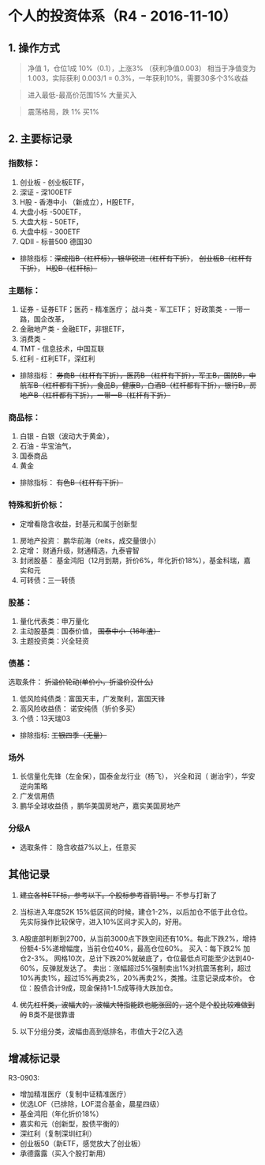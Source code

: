 # 个人的投资体系（R4 - 2016-11-10）

## 1. 操作方式

> 净值 1，仓位1成 10%（0.1），上涨3% （获利净值0.003）
相当于净值变为 1.003，实际获利 0.003/1 = 0.3%，一年获利10%，需要30多个3%收益

> 进入最低-最高价范围15% 大量买入

> 震荡格局，跌 1% 买1%

## 2. 主要标记录

### 指数标：
1. 创业板 -  创业板ETF，
2. 深证 - 深100ETF
3. H股 - 香港中小 （新成立），H股ETF，
4. 大盘小标 -500ETF，
5. 大盘大标 - 50ETF，
6. 大盘中标 - 300ETF
7. QDII - 标普500 德国30
* 排除指标：~~深成指B（杠杆标），银华锐进（杠杆有下折）~~， ~~创业板B（杠杆有下折）~~， ~~H股B（杠杆标）~~

### 主题标：
1. 证券 - 证券ETF；医药 - 精准医疗； 战斗类 - 军工ETF； 好政策类 - 一带一路，国企改革，
5. 金融地产类 - 金融ETF，非银ETF，
6. 消费类 - 
7. TMT - 信息技术，中国互联
8. 红利 - 红利ETF，深红利
* 排除指标： ~~券商B（杠杆有下折），医药B （杠杆有下折），军工B，国防B，中航军B（杠杆都有下折），食品B，健康B，白酒B（杠杆都有下折），银行B，房地产B（杠杆都有下折），一带一B（杠杆有下折）~~

### 商品标：
1. 白银 - 白银（波动大于黄金），
2. 石油 - 华宝油气，
3. 国泰商品
5. 黄金
* 排除指标： ~~有色B（杠杆有下折）~~

### 特殊和折价标：
* 定增看隐含收益，封基元和属于创新型

1. 房地产投资： 鹏华前海（reits，成交量很小）
2. 定增： 财通升级，财通精选，九泰睿智
3. 封闭股基： 基金鸿阳（12月到期，折价6%，年化折价18%），基金科瑞，嘉实和元
4. 可转债：三一转债

### 股基：
1. 量化代表类：申万量化
2. 主动股基类：国泰价值， ~~国泰中小（16年渣）~~
3. 主题投资类：兴全轻资

### 债基：
选取条件： ~~折溢价轮动(单价小，折溢价没什么)~~
1. 低风险纯债类：富国天丰，广发聚利，富国天锋
2. 高风险收益债： 诺安纯债（折价多买）
3. 个债：13天瑞03
* 排除指标: ~~工银四季（无量）~~

### 场外
1. 长信量化先锋（左金保），国泰金龙行业（杨飞）， 兴全和润（ 谢治宇），华安逆向策略
2. 广发信用债
3. 鹏华全球收益债 ，鹏华美国房地产，嘉实美国房地产

### 分级A
* 选取条件： 隐含收益7%以上，任意买

## 其他记录 
1. ~~建立各种ETF标，参考以下。个股标参考百箭1号。~~ 不参与打新了

2. 当标进入年度52K 15%低区间的时候，建仓1-2%，以后加仓不低于此仓位。先实际操作比较保守，进入10%区间才买入的，好用。

3. A股底部判断到2700，从当前3000点下跌空间还有10%。每此下跌2%，增持份额4-5%递增幅度，当前仓位40%，最高仓位60%。
   买入：每下跌2% 加仓2-3%。 网格10次，总计下跌20%就破底了，仓位最低点可能至少达到40-60%，反弹就发达了。
   卖出：涨幅超过5%强制卖出1%对抗震荡套利，超过10%再卖1%，超过15%再卖2%，20%再卖2%，类推。注意记录成本价。
   仓位：股债合计9成，现金保持1-1.5成等待大跌加仓。

4. ~~优先杠杆类，波幅大的，波幅大特指能跌也能涨回的，这个是个股比较难做到的~~ B类不是很靠谱

5. 以下分组分类，波幅由高到低排名，市值大于2亿入选

## 增减标记录
R3-0903: 
* 增加精准医疗（复制中证精准医疗）
* 优选LOF（已排除，LOF混合基金，晨星四级）
* 基金鸿阳（年化折价18%）
* 嘉实和元（创新型，股债平衡的）
* 深红利（复制深圳红利）
* 创业板50（新ETF，感觉放大了创业板）
* 承德露露（买入个股打新用）
